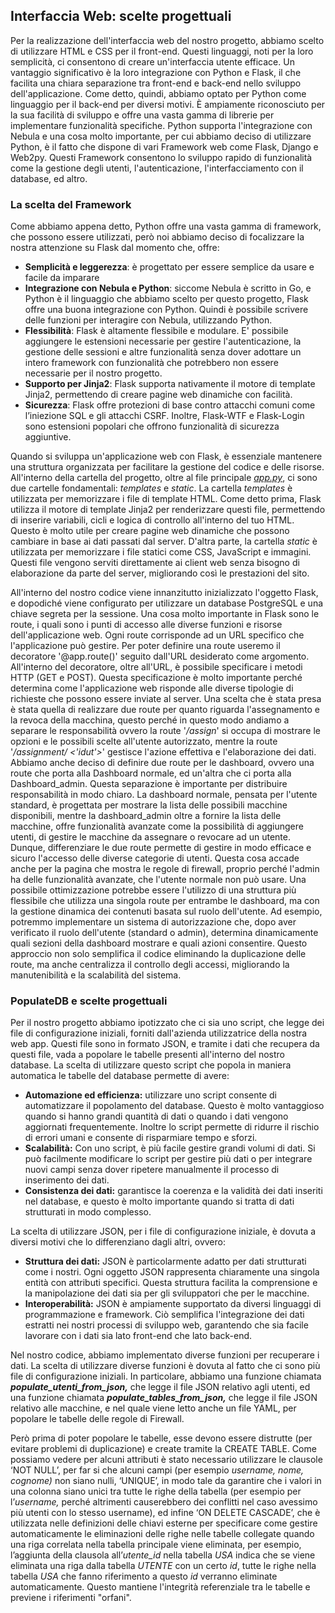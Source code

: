 ## Interfaccia Web: scelte progettuali

Per la realizzazione dell'interfaccia web del nostro progetto, abbiamo scelto di utilizzare HTML e CSS per il front-end. Questi linguaggi, noti per la loro semplicità, ci consentono di creare un'interfaccia utente efficace. Un vantaggio significativo è la loro integrazione con Python e Flask, il che facilita una chiara separazione tra front-end e back-end nello sviluppo dell'applicazione. Come detto, quindi, abbiamo optato per Python come linguaggio per il back-end per diversi motivi. È ampiamente riconosciuto per la sua facilità di sviluppo e offre una vasta gamma di librerie per implementare funzionalità specifiche. Python supporta l'integrazione con Nebula e una cosa molto importante, per cui abbiamo deciso di utilizzare Python, è il fatto che dispone di vari Framework web come Flask, Django e Web2py. Questi Framework consentono lo sviluppo rapido di funzionalità come la gestione degli utenti, l'autenticazione, l'interfacciamento con il database, ed altro.

### La scelta del Framework

Come abbiamo appena detto, Python offre una vasta gamma di framework, che possono essere utilizzati, però noi abbiamo deciso di focalizzare la nostra attenzione su Flask dal momento che, offre:

- **Semplicità e leggerezza**: è progettato per essere semplice da usare e facile da imparare
- **Integrazione con Nebula e Python**: siccome Nebula è scritto in Go, e Python è il linguaggio che abbiamo scelto per questo progetto, Flask offre una buona integrazione con Python. Quindi è possibile scrivere delle funzioni per interagire con Nebula, utilizzando Python.
- **Flessibilità**: Flask è altamente flessibile e modulare. E' possibile aggiungere le estensioni necessarie per gestire l'autenticazione, la gestione delle sessioni e altre funzionalità senza dover adottare un intero framework con funzionalità che potrebbero non essere necessarie per il nostro progetto.
- **Supporto per Jinja2**: Flask supporta nativamente il motore di template Jinja2, permettendo di creare pagine web dinamiche con facilità.
- **Sicurezza**: Flask offre protezioni di base contro attacchi comuni come l’iniezione SQL e gli attacchi CSRF. Inoltre, Flask-WTF e Flask-Login sono estensioni popolari che offrono funzionalità di sicurezza aggiuntive.

Quando si sviluppa un'applicazione web con Flask, è essenziale mantenere una struttura organizzata per facilitare la gestione del codice e delle risorse. All'interno della cartella del progetto, oltre al file principale _[app.py](http://app.py)_, ci sono due cartelle fondamentali: _templates_ e _static_. La cartella _templates_ è utilizzata per memorizzare i file di template HTML. Come detto prima, Flask utilizza il motore di template Jinja2 per renderizzare questi file, permettendo di inserire variabili, cicli e logica di controllo all'interno del tuo HTML. Questo è molto utile per creare pagine web dinamiche che possono cambiare in base ai dati passati dal server. D'altra parte, la cartella _static_ è utilizzata per memorizzare i file statici come CSS, JavaScript e immagini. Questi file vengono serviti direttamente ai client web senza bisogno di elaborazione da parte del server, migliorando così le prestazioni del sito.

All'interno del nostro codice viene innanzitutto inizializzato l'oggetto Flask, e dopodiché viene configurato per utilizzare un database PostgreSQL e una chiave segreta per la sessione. Una cosa molto importante in Flask sono le route, i quali sono i punti di accesso alle diverse funzioni e risorse dell'applicazione web. Ogni route corrisponde ad un URL specifico che l'applicazione può gestire. Per poter definire una route useremo il decoratore '@app.route()' seguito dall'URL desiderato come argomento. All'interno del decoratore, oltre all'URL, è possibile specificare i metodi HTTP (GET e POST). Questa specificazione è molto importante perché determina come l'applicazione web risponde alle diverse tipologie di richieste che possono essere inviate al server. Una scelta che è stata presa è stata quella di realizzare due route per quanto riguarda l'assegnamento e la revoca della macchina, questo perché in questo modo andiamo a separare le responsabilità ovvero la route '_/assign_' si occupa di mostrare le opzioni e le possibili scelte all'utente autorizzato, mentre la route '_/assignment/ <'idut'>_' gestisce l'azione effettiva e l'elaborazione dei dati. Abbiamo anche deciso di definire due route per le dashboard, ovvero una route che porta alla Dashboard normale, ed un'altra che ci porta alla Dashboard_admin. Questa separazione è importante per distribuire responsabilità in modo chiaro. La dashboard normale, pensata per l'utente standard, è progettata per mostrare la lista delle possibili macchine disponibili, mentre la dashboard_admin oltre a fornire la lista delle macchine, offre funzionalità avanzate come la possibilità di aggiungere utenti, di gestire le macchine da assegnare o revocare ad un utente. Dunque, differenziare le due route permette di gestire in modo efficace e sicuro l'accesso delle diverse categorie di utenti. Questa cosa accade anche per la pagina che mostra le regole di firewall, proprio perché l'admin ha delle funzionalità avanzate, che l'utente normale non può usare. Una possibile ottimizzazione potrebbe essere l'utilizzo di una struttura più flessibile che utilizza una singola route per entrambe le dashboard, ma con la gestione dinamica dei contenuti basata sul ruolo dell'utente. Ad esempio, potremmo implementare un sistema di autorizzazione che, dopo aver verificato il ruolo dell'utente (standard o admin), determina dinamicamente quali sezioni della dashboard mostrare e quali azioni consentire. Questo approccio non solo semplifica il codice eliminando la duplicazione delle route, ma anche centralizza il controllo degli accessi, migliorando la manutenibilità e la scalabilità del sistema.

### PopulateDB e scelte progettuali

Per il nostro progetto abbiamo ipotizzato che ci sia uno script, che legge dei file di configurazione iniziali, forniti dall'azienda utilizzatrice della nostra web app. Questi file sono in formato JSON, e tramite i dati che recupera da questi file, vada a popolare le tabelle presenti all'interno del nostro database. La scelta di utilizzare questo script che popola in maniera automatica le tabelle del database permette di avere:

- **Automazione ed efficienza:** utilizzare uno script consente di automatizzare il popolamento del database. Questo è molto vantaggioso quando si hanno grandi quantità di dati o quando i dati vengono aggiornati frequentemente. Inoltre lo script permette di ridurre il rischio di errori umani e consente di risparmiare tempo e sforzi.
- **Scalabilità:** Con uno script, è più facile gestire grandi volumi di dati. Si può facilmente modificare lo script per gestire più dati o per integrare nuovi campi senza dover ripetere manualmente il processo di inserimento dei dati.
- **Consistenza dei dati:** garantisce la coerenza e la validità dei dati inseriti nel database, e questo è molto importante quando si tratta di dati strutturati in modo complesso.

La scelta di utilizzare JSON, per i file di configurazione iniziale, è dovuta a diversi motivi che lo differenziano dagli altri, ovvero:

- **Struttura dei dati:** JSON è particolarmente adatto per dati strutturati come i nostri. Ogni oggetto JSON rappresenta chiaramente una singola entità con attributi specifici. Questa struttura facilita la comprensione e la manipolazione dei dati sia per gli sviluppatori che per le macchine.
- **Interoperabilità:** JSON è ampiamente supportato da diversi linguaggi di programmazione e framework. Ciò semplifica l'integrazione dei dati estratti nei nostri processi di sviluppo web, garantendo che sia facile lavorare con i dati sia lato front-end che lato back-end.

Nel nostro codice, abbiamo implementato diverse funzioni per recuperare i dati. La scelta di utilizzare diverse funzioni è dovuta al fatto che ci sono più file di configurazione iniziali. In particolare, abbiamo una funzione chiamata _**populate_utenti_from_json,**_ che legge il file JSON relativo agli utenti, ed una funzione chiamata _**populate_tables_from_json,**_ che legge il file JSON relativo alle macchine, e nel quale viene letto anche un file YAML, per popolare le tabelle delle regole di Firewall.

Però prima di poter popolare le tabelle, esse devono essere distrutte (per evitare problemi di duplicazione) e create tramite la CREATE TABLE. Come possiamo vedere per alcuni attributi è stato necessario utilizzare le clausole ‘NOT NULL’, per far si che alcuni campi (per esempio _username, nome, cognome)_ non siano nulli, ‘UNIQUE’, in modo tale da garantire che i valori in una colonna siano unici tra tutte le righe della tabella (per esempio per l’_username,_ perché altrimenti causerebbero dei conflitti nel caso avessimo più utenti con lo stesso username), ed infine ‘ON DELETE CASCADE’, che è utilizzata nelle definizioni delle chiavi esterne per specificare come gestire automaticamente le eliminazioni delle righe nelle tabelle collegate quando una riga correlata nella tabella principale viene eliminata, per esempio, l’aggiunta della clausola all’_utente_id_ nella tabella _USA_ indica che se viene eliminata una riga dalla tabella _UTENTE_ con un certo _id_, tutte le righe nella tabella _USA_ che fanno riferimento a questo _id_ verranno eliminate automaticamente. Questo mantiene l'integrità referenziale tra le tabelle e previene i riferimenti "orfani".